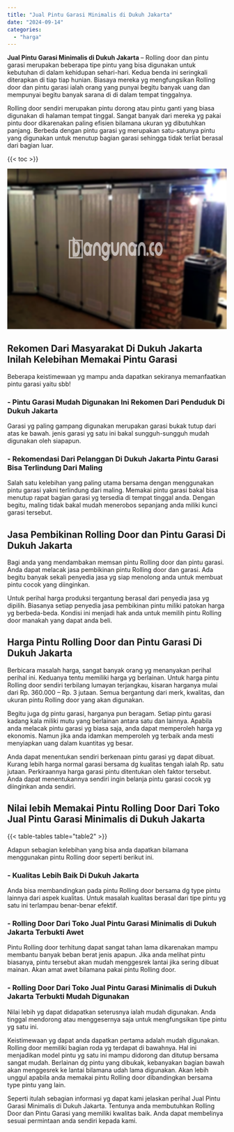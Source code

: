 ```yaml
---
title: "Jual Pintu Garasi Minimalis di Dukuh Jakarta"
date: "2024-09-14"
categories: 
  - "harga"
---
```


**Jual Pintu Garasi Minimalis di Dukuh Jakarta** – Rolling door dan pintu garasi merupakan beberapa tipe pintu yang bisa digunakan untuk kebutuhan di dalam kehidupan sehari-hari. Kedua benda ini seringkali diterapkan di tiap tiap hunian. Biasaya mereka yg mengfungsikan Rolling door dan pintu garasi ialah orang yang punyai begitu banyak uang dan mempunyai begitu banyak sarana di di dalam tempat tinggalnya.

Rolling door sendiri merupakan pintu dorong atau pintu ganti yang biasa digunakan di halaman tempat tinggal. Sangat banyak dari mereka yg pakai pintu door dikarenakan paling efisien bilamana ukuran yg dibutuhkan panjang. Berbeda dengan pintu garasi yg merupakan satu-satunya pintu yang digunakan untuk menutup bagian garasi sehingga tidak terliat berasal dari bagian luar.

{{< toc >}}

![Jual Pintu Garasi Minimalis di Dukuh Jakarta](/images/pintu-garasi-35.png)

## Rekomen Dari Masyarakat Di Dukuh Jakarta Inilah Kelebihan Memakai Pintu Garasi

Beberapa keistimewaan yg mampu anda dapatkan sekiranya memanfaatkan pintu garasi yaitu sbb!

### \- Pintu Garasi Mudah Digunakan Ini Rekomen Dari Penduduk Di Dukuh Jakarta

Garasi yg paling gampang digunakan merupakan garasi bukak tutup dari atas ke bawah. jenis garasi yg satu ini bakal sungguh-sungguh mudah digunakan oleh siapapun.

### \- Rekomendasi Dari Pelanggan Di Dukuh Jakarta Pintu Garasi Bisa Terlindung Dari Maling

Salah satu kelebihan yang paling utama bersama dengan menggunakan pintu garasi yakni terlindung dari maling. Memakai pintu garasi bakal bisa menutup rapat bagian garasi yg tersedia di tempat tinggal anda. Dengan begitu, maling tidak bakal mudah menerobos sepanjang anda miliki kunci garasi tersebut.

## Jasa Pembikinan Rolling Door dan Pintu Garasi Di Dukuh Jakarta

Bagi anda yang mendambakan memsan pintu Rolling door dan pintu garasi. Anda dapat melacak jasa pembikinan pintu Rolling door dan garasi. Ada begitu banyak sekali penyedia jasa yg siap menolong anda untuk membuat pintu cocok yang diinginkan.

Untuk perihal harga produksi tergantung berasal dari penyedia jasa yg dipilih. Biasanya setiap penyedia jasa pembikinan pintu miliki patokan harga yg berbeda-beda. Kondisi ini menjadi hak anda untuk memilih pintu Rolling door manakah yang dapat anda beli.

## Harga Pintu Rolling Door dan Pintu Garasi Di Dukuh Jakarta

Berbicara masalah harga, sangat banyak orang yg menanyakan perihal perihal ini. Keduanya tentu memiliki harga yg berlainan. Untuk harga pintu Rolling door sendiri terbilang lumayan terjangkau, kisaran harganya mulai dari Rp. 360.000 – Rp. 3 jutaan. Semua bergantung dari merk, kwalitas, dan ukuran pintu Rolling door yang akan digunakan.

Begitu juga dg pintu garasi, harganya pun beragam. Setiap pintu garasi kadang kala miliki mutu yang berlainan antara satu dan lainnya. Apabila anda melacak pintu garasi yg biasa saja, anda dapat memperoleh harga yg ekonomis. Namun jika anda idamkan memperoleh yg terbaik anda mesti menyiapkan uang dalam kuantitas yg besar.

Anda dapat menentukan sendiri berkenaan pintu garasi yg dapat dibuat. Kurang lebih harga normal garasi bersama dg kualitas tengah ialah Rp. satu jutaan. Perkiraannya harga garasi pintu ditentukan oleh faktor tersebut. Anda dapat menentukannya sendiri ingin belanja pintu garasi cocok yg diinginkan anda sendiri.

## Nilai lebih Memakai Pintu Rolling Door Dari Toko Jual Pintu Garasi Minimalis di Dukuh Jakarta

{{< table-tables table="table2" >}}

Adapun sebagian kelebihan yang bisa anda dapatkan bilamana menggunakan pintu Rolling door seperti berikut ini.

### \- Kualitas Lebih Baik Di Dukuh Jakarta

Anda bisa membandingkan pada pintu Rolling door bersama dg type pintu lainnya dari aspek kualitas. Untuk masalah kualitas berasal dari tipe pintu yg satu ini terlampau benar-benar efektif.

### \- Rolling Door Dari Toko Jual Pintu Garasi Minimalis di Dukuh Jakarta Terbukti Awet

Pintu Rolling door terhitung dapat sangat tahan lama dikarenakan mampu membantu banyak beban berat jenis apapun. Jika anda melihat pintu biasanya, pintu tersebut akan mudah menggesrek lantai jika sering dibuat mainan. Akan amat awet bilamana pakai pintu Rolling door.

### \- Rolling Door Dari Toko Jual Pintu Garasi Minimalis di Dukuh Jakarta Terbukti Mudah Digunakan

Nilai lebih yg dapat didapatkan seterusnya ialah mudah digunakan. Anda tinggal mendorong atau menggesernya saja untuk mengfungsikan tipe pintu yg satu ini.

Keistimewaan yg dapat anda dapatkan pertama adalah mudah digunakan. Rolling door memiliki bagian roda yg terdapat di bawahnya. Hal ini menjadikan model pintu yg satu ini mampu didorong dan ditutup bersama sangat mudah. Berlainan dg pintu yang dibukak, kebanyakan bagian bawah akan menggesrek ke lantai bilamana udah lama digunakan. Akan lebih unggul apabila anda memakai pintu Rolling door dibandingkan bersama type pintu yang lain.

Seperti itulah sebagian informasi yg dapat kami jelaskan perihal Jual Pintu Garasi Minimalis di Dukuh Jakarta. Tentunya anda membutuhkan Rolling Door dan Pintu Garasi yang memiliki kwalitas baik. Anda dapat membelinya sesuai permintaan anda sendiri kepada kami.
